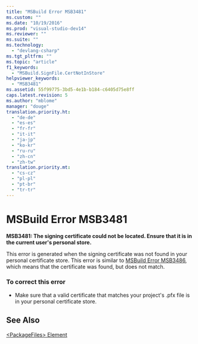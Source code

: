 ```yaml
---
title: "MSBuild Error MSB3481"
ms.custom: ""
ms.date: "10/19/2016"
ms.prod: "visual-studio-dev14"
ms.reviewer: ""
ms.suite: ""
ms.technology: 
  - "devlang-csharp"
ms.tgt_pltfrm: ""
ms.topic: "article"
f1_keywords: 
  - "MSBuild.SignFile.CertNotInStore"
helpviewer_keywords: 
  - "MSB3481"
ms.assetid: 55f99775-3bd5-4e1b-b184-c6405d75e8ff
caps.latest.revision: 5
ms.author: "mblome"
manager: "douge"
translation.priority.ht: 
  - "de-de"
  - "es-es"
  - "fr-fr"
  - "it-it"
  - "ja-jp"
  - "ko-kr"
  - "ru-ru"
  - "zh-cn"
  - "zh-tw"
translation.priority.mt: 
  - "cs-cz"
  - "pl-pl"
  - "pt-br"
  - "tr-tr"
---
```

# MSBuild Error MSB3481
**MSB3481: The signing certificate could not be located. Ensure that it is in the current user's personal store.**  
  
 This error is generated when the signing certificate was not found in your personal certificate store. This error is similar to [MSBuild Error MSB3486](../misc/msbuild-error-msb3486.md), which means that the certificate was found, but does not match.  
  
### To correct this error  
  
-   Make sure that a valid certificate that matches your project's .pfx file is in your personal certificate store.  
  
## See Also  
 [\<PackageFiles> Element](../deployment/-packagefiles--element--bootstrapper-.md)